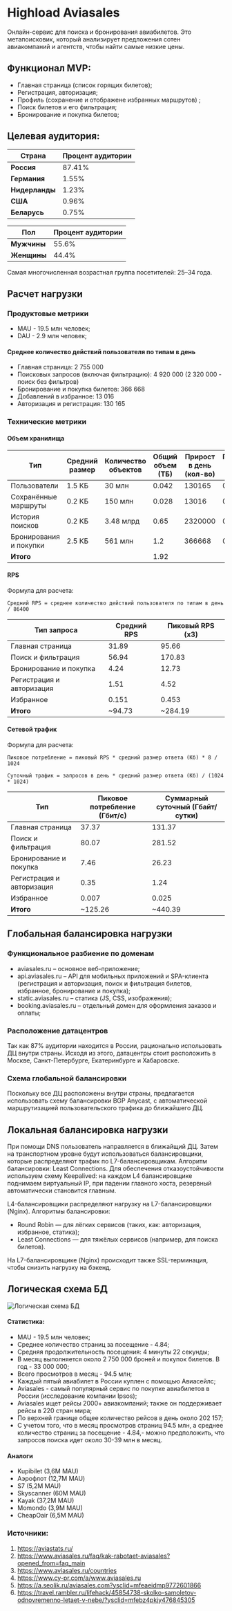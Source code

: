 # Highload Aviasales
Онлайн-сервис для поиска и бронирования авиабилетов. Это метапоисковик, который анализирует предложения сотен авиакомпаний и агентств, чтобы найти самые низкие цены.

## Функционал MVP:
- Главная страница (список горящих билетов);
- Регистрация, авторизация;
- Профиль (сохранение и отображене избранных маршрутов) ;
- Поиск билетов и его фильтрация;
- Бронирование и покупка билетов;

## Целевая аудитория:
| Страна         | Процент аудитории | 
|--------------------|-------------------|
| **Россия**    | 87.41%          |
| **Германия**          | 1.55%         |
| **Нидерланды**| 1.23%          |
| **США**          | 0.96%        |
| **Беларусь**    | 0.75%          |

| Пол | Процент аудитории |
|------------|--------------|
| **Мужчины**  | 55.6% |
| **Женщины**  | 44.4% |

Самая многочисленная возрастная группа посетителей: 25–34 года.

## Расчет нагрузки
### Продуктовые метрики
- MAU - 19.5 млн человек;
- DAU - 2.9 млн человек;

#### Среднее количество действий пользователя по типам в день
- Главная страница: 2 755 000
- Поисковых запросов (включая фильтрацию): 4 920 000 (2 320 000 - поиск без фильтров)
- Бронирование и покупка билетов: 366 668
- Добавлений в избранное: 13 016
- Авторизация и регистрация: 130 165

### Технические метрики
#### Объем хранилища
| Тип | Средний размер | Количество объектов | Общий объем (ТБ) | Прирост в день (кол-во) | Прирост в день (ГБ) | Прирост в месяц (ГБ) |
|------------|--------------|--------------|--------------|--------------|--------------|--------------|
| Пользователи  | 1.5 КБ | 30 млн | 0.042 | 130165 | 0.19 | 5.59 | 
| Сохранённые маршруты  | 0.2 КБ | 150 млн | 0.028 | 13016 | 0.0025 | 0.074 | 
| История поисков  | 0.2 КБ | 3.48 млрд | 0.65 | 2320000 | 0.44 | 13.3 | 
| Бронирования и покупки  | 2.5 КБ | 561 млн | 1.2 | 366668 | 0.87 | 26.1 | 
| **Итого**  | |  | 1.92 | | | |

#### RPS
Формула для расчета: 

`Средний RPS = среднее количество действий пользователя по типам в день / 86400`

| Тип запроса | Средний RPS	 | Пиковый RPS (x3) |
|------------|--------------|--------------|
| Главная страница | 31.89 | 95.66  |
| Поиск и фильтрация | 56.94 | 170.83 |
| Бронирование и покупка | 4.24 | 12.73 |
| Регистрация и авторизация| 1.51 | 4.52 |
| Избранное | 0.151 | 0.453 |
| **Итого** | ~94.73 | ~284.19 |

#### Сетевой трафик
Формула для расчета: 

`Пиковое потребление = пиковый RPS * средний размер ответа (Кб) * 8 / 1024`

`Суточный трафик = запросов в день * средний размер ответа (Кб) / (1024 * 1024)`

| Тип | Пиковое потребление (Гбит/с) | Суммарный суточный (Гбайт/сутки) |
|------------|--------------|--------------|
| Главная страница | 37.37 | 131.37 |
| Поиск и фильтрация | 80.07 | 281.52 |
| Бронирование и покупка | 7.46 | 26.23 |
| Регистрация и авторизация| 0.35 | 1.24 |
| Избранное | 0.007 | 0.025 |
| **Итого** | ~125.26 | ~440.39 |

## Глобальная балансировка нагрузки

### Функциональное разбиение по доменам
- aviasales.ru – основное веб-приложение;
- api.aviasales.ru – API для мобильных приложений и SPA-клиента (регистрация и авторизация, поиск и фильтрация билетов, избранное, бронирование и покупка);
- static.aviasales.ru – статика (JS, CSS, изображения);
- booking.aviasales.ru – отдельный домен для оформления заказов и оплаты;

### Расположение датацентров
Так как 87% аудитории находится в России, рационально использовать ДЦ внутри страны. Исходя из этого, датацентры стоит расположить в Москве, Санкт-Петербурге, Екатеринбурге и Хабаровске.

### Схема глобальной балансировки
Поскольку все ДЦ расположены внутри страны, предлагается использовать схему балансировки BGP Anycast, с автоматической маршрутизацией пользовательского трафика до ближайшего ДЦ.

## Локальная балансировка нагрузки
При помощи DNS пользователь направляется в ближайщий ДЦ. Затем на транспортном уровне будут использоваться балансировщики, которые распределяют трафик по L7-балансировщикам. Алгоритм балансировки: Least Connections.
Для обеспечения отказоустойчивости используем схему Keepalived: на каждом L4 балансировщике поднимаем виртуальный IP, при падении главного хоста, резервный автоматически становится главным.

L4-балансировщики распределяют нагрузку на L7-балансировщики (Nginx). Алгоритмы балансировки:
- Round Robin — для лёгких сервисов (таких, как: авторизация, избранное, статика);
- Least Connections — для тяжёлых сервисов (например, для поиска билетов).

На L7-балансировщике (Nginx) происходит также SSL-терминация, чтобы снизить нагрузку на бэкенд.

## Логическая схема БД
![Логическая схема БД](database.png)

#### Статистика:
- MAU - 19.5 млн человек;
- Среднее количество страниц за посещение - 4.84;
- Средняя продолжительность посещения: 4 минуты 22 секунды;
- В месяц выполняется около 2 750 000 броней и покупок билетов. В год - 33 000 000;
- Всего просмотров в месяц - 94.5 млн;
- Каждый пятый авиабилет в России куплен с помощью Авиасейлс;
- Aviasales - самый популярный сервис по покупке авиабилетов в России (исследование компании Ipsos);
- Aviasales ищет рейсы 2000+ авиакомпаний; также он поддерживает рейсы в 220 стран мира;
- По верхней границе общее количество рейсов в день около 202 157;
- С учетом того, что в месяц просмотров страниц 94.5 млн, а среднее количество страниц за посещение - 4.84,- можно предположить, что запросов поиска идет около 30-39 млн в месяц.

#### Аналоги
- Kupibilet (3,6M MAU)
- Аэрофлот (12,7M MAU)
- S7 (5,2M MAU)
- Skyscanner (60M MAU)
- Kayak (37,2M MAU)
- Momondo (3,9M MAU)
- CheapOair (6,5M MAU)

### Источники:
1. https://aviastats.ru/
2. https://www.aviasales.ru/faq/kak-rabotaet-aviasales?opened_from=faq_main
3. https://www.aviasales.ru/countries
4. https://www.cy-pr.com/a/www.aviasales.ru
5. https://a.seolik.ru/aviasales.com?ysclid=mfeaeidmp9772601866
6. https://travel.rambler.ru/lifehack/45854738-skolko-samoletov-odnovremenno-letaet-v-nebe/?ysclid=mfebz4pkjy476845305
